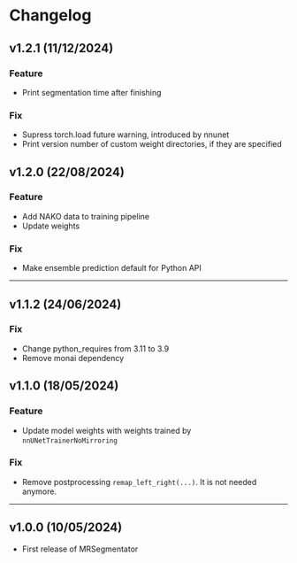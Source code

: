 # Changelog

<!--next-version-placeholder-->

## v1.2.1 (11/12/2024)

### Feature
- Print segmentation time after finishing

### Fix
- Supress torch.load future warning, introduced by nnunet
- Print version number of custom weight directories, if they are specified

## v1.2.0 (22/08/2024)

### Feature
- Add NAKO data to training pipeline
- Update weights

### Fix
- Make ensemble prediction default for Python API

___

## v1.1.2 (24/06/2024)

### Fix
- Change python_requires from 3.11 to 3.9
- Remove monai dependency


## v1.1.0 (18/05/2024)

### Feature
- Update model weights with weights trained by `nnUNetTrainerNoMirroring`

### Fix
- Remove postprocessing `remap_left_right(...)`. It is not needed anymore.

___
## v1.0.0 (10/05/2024)
- First release of MRSegmentator